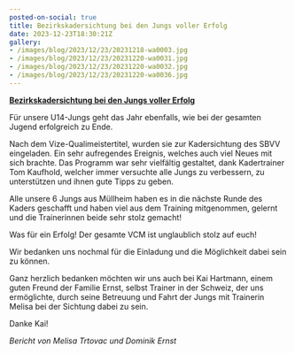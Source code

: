 ```yaml
---
posted-on-social: true
title: Bezirkskadersichtung bei den Jungs voller Erfolg
date: 2023-12-23T18:30:21Z
gallery:
- /images/blog/2023/12/23/20231218-wa0003.jpg
- /images/blog/2023/12/23/20231220-wa0031.jpg
- /images/blog/2023/12/23/20231220-wa0032.jpg
- /images/blog/2023/12/23/20231220-wa0036.jpg
---
```

**<u>Bezirkskadersichtung bei den Jungs voller Erfolg</u>**

Für unsere U14-Jungs geht das Jahr ebenfalls, wie bei der gesamten
Jugend erfolgreich zu Ende.

Nach dem Vize-Qualimeistertitel, wurden sie zur Kadersichtung des SBVV
eingeladen. Ein sehr aufregendes Ereignis, welches auch viel Neues mit
sich brachte. Das Programm war sehr vielfältig gestaltet, dank
Kadertrainer Tom Kaufhold, welcher immer versuchte alle Jungs zu
verbessern, zu unterstützen und ihnen gute Tipps zu geben.

Alle unsere 6 Jungs aus Müllheim haben es in die nächste Runde des
Kaders geschafft und haben viel aus dem Training mitgenommen, gelernt
und die Trainerinnen beide sehr stolz gemacht!

Was für ein Erfolg! Der gesamte VCM ist unglaublich stolz auf euch!

Wir bedanken uns nochmal für die Einladung und die Möglichkeit dabei
sein zu können.

Ganz herzlich bedanken möchten wir uns auch bei Kai Hartmann, einem
guten Freund der Familie Ernst, selbst Trainer in der Schweiz, der uns
ermöglichte, durch seine Betreuung und Fahrt der Jungs mit Trainerin
Melisa bei der Sichtung dabei zu sein.

Danke Kai!

<i>Bericht von Melisa Trtovac und Dominik Ernst</i>
